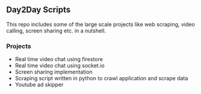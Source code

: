 ## Day2Day Scripts
This repo includes some of the large scale projects like web scraping, video calling, screen sharing etc. in a nutshell.

### Projects
- Real time video chat using firestore
- Real time video chat using socket.io
- Screen sharing implementation
- Scraping script written in python to crawl application and scrape data
- Youtube ad skipper

